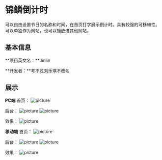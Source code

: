 # 锦鳞倒计时

可以自由设置节日的名称和时间，在首页打字展示倒计时。具有较强的可移植性。可以单独作为网站，也可以镶嵌进其他网站。

## 基本信息

**项目英文名：**Jinlin

**开发者：**考不过刘乐琪不改名

## 展示

**PC端**
首页：
![picture](../images/26ee72178d3ef204cfba836a4f4a9b2.png)

后台：
![picture](../images/网页捕获_18-1-2022_11431_42.192.72.187.jpeg)
![picture](../images/网页捕获_18-1-2022_11611_42.192.72.187.jpeg)

效果：
![picture](../images/微信图片_20220118110642.png)

**移动端**
首页：
![picture](../images/微信图片_20220118111617.jpg)

后台：
![picture](../images/微信图片_20220118111629.jpg)
![picture](../images/微信图片_20220118111634.jpg)

效果：
![picture](../images/微信图片_20220118111639.jpg)
